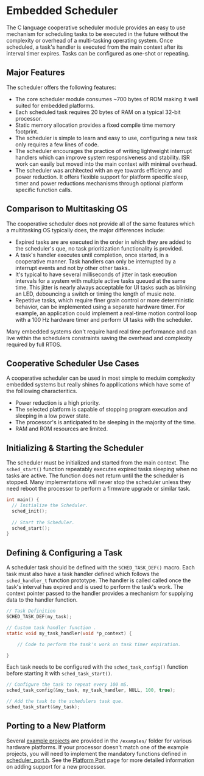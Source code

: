 # Embedded Scheduler

 The C language cooperative scheduler module provides an easy to use mechanism for scheduling tasks to be executed in the future without the complexity or overhead of a multi-tasking operating system.  Once scheduled, a task's handler is executed from the main context after its interval timer expires.  Tasks can be configured as one-shot or repeating. 

## Major Features

The scheduler offers the following features:

* The core scheduler module consumes ~700 bytes of ROM making it well suited for embedded platforms.
* Each scheduled task requires 20 bytes of RAM on a typical 32-bit processor.
* Static memory allocation provides a fixed compile time memory footprint.
* The scheduler is simple to learn and easy to use, configuring a new task only requires a few lines of code.  
* The scheduler encourages the practice of writing lightweight interrupt handlers which can improve system responsiveness and stability.  ISR work can easily but moved into the main context with minimal overhead.
* The scheduler was architected with an eye towards efficiency and power reduction.  It offers flexible support for platform specific sleep, timer and power reductions mechanisms through optional platform specific function calls.

## Comparison to Multitasking OS
                                                            
The cooperative scheduler does not provide all of the same features which a multitasking OS typically does, the major differences include:

* Expired tasks are are executed in the order in which they are added to the scheduler's que, no task prioritization functionality is provided.  
* A task's handler executes until completion, once started, in a cooperative manner.  Task handlers can only be interrupted by a interrupt events and not by other other tasks..
* It's typical to have several milliseconds of jitter in task execution intervals for a system with multiple active tasks queued at the same time.  This jitter is nearly always acceptable for UI tasks such as blinking an LED, debouncing a switch or timing the length of music note.
* Repetitive tasks, which require finer grain control or more deterministic behavior, can be implemented using a separate hardware timer.  For example, an application could implement a real-time motion control loop with a 100 Hz hardware timer and perform UI tasks with the scheduler. 
                                                        
Many embedded systems don't require hard real time performance and can live within the schedulers constraints saving the overhead and complexity required by full RTOS.    

## Cooperative Scheduler Use Cases

A cooperative scheduler can be used in most simple to meduim complexity embedded systems but really shines fo appllications which have some of the folllowing characteritics.

* Power reduction is a high priority.
* The selected platform is capable of stopping program execution and sleeping in a low power state.
* The processor's is anticipated to be sleeping in the majority of the time. 
* RAM and ROM resources are limited.



## Initializing & Starting the Scheduler

The scheduler must be initialized and started from the main context.  The `sched_start()` function repeatably executes expired tasks sleeping when no tasks are active.  The function does not return until the the scheduler is stopped.  Many implementations will never stop the scheduler unless they need reboot the processor to perform a firmware upgrade or similar task.

```c
int main() {
  // Initialize the Scheduler.
  sched_init();
  
  // Start the Scheduler.
  sched_start();
}
```

## Defining & Configuring a Task

A scheduler task should be defined with the `SCHED_TASK_DEF()` macro.  Each task must also have a task handler defined which follows the `sched_handler_t` function prototype.  The handler is called called once the task's interval has expired and is used to perform the task's work.  The context pointer passed to the handler provides a mechanism for supplying data to the handler function.

```c
// Task Definition
SCHED_TASK_DEF(my_task);

// Custom task handler function .
static void my_task_handler(void *p_context) {

    // Code to perform the task's work on task timer expiration.

}
```
Each task needs to be configured with the `sched_task_config()` function before starting it with `sched_task_start()`. 

```c
// Configure the task to repeat every 100 mS.
sched_task_config(&my_task, my_task_handler, NULL, 100, true);

// Add the task to the schedulers task que.
sched_task_start(&my_task);
```

## Porting to a New Platform
 
Several [example projects](./examples/README.md) are provided in the  `/examples/` folder for various hardware platforms.  If your processor doesn't match one of the example projects, you will need to implement the mandatory functions defined in [scheduler_port.h](./src/scheduler/scheduler_port.h).  See the [Platform Port](./docs/port.md) page for more detailed information on adding support for a new processor.